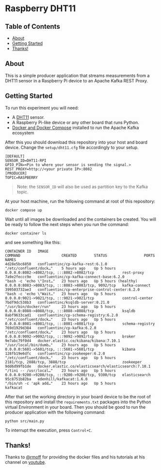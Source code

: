 # Raspberry DHT11

## Table of Contents

- [About](#about)
- [Getting Started](#getting_started)
- [Thanks!](#thanks)


## About <a name = "about"></a>

This is a simple producer application that streams measurements from a DHT11 sensor in a Raspberry Pi device to an Apache Kafka REST Proxy.

## Getting Started <a name = "getting_started"></a>
To run this experiment you will need:

-  A [DHT11](https://learn.adafruit.com/dht) sensor.
-  A Raspberry Pi-like device or any other board that runs Python.
-  [Docker and Docker Compose](https://docs.docker.com/engine/install/) installed to run the Apache Kafka ecosystem

After this you should download this repository into your host and board device. Change the `setup/dht11.cfg` file accordingly to your setup.
```config
[DEFAULT]
SENSOR_ID=DHT11-RPI
GPIO_PIN=<Pin to where your sensor is sending the signal.>
REST_PROXY=http://<your private IP>:8082
[PRODUCER]
TOPIC=RASPBERRY
```
> Note: the `SENSOR_ID` will also be used as partition key to the Kafka topic.

At your host machine, run the following command at root of this repository:
```shell
docker compose up
```

Wait until all images be downloaded and the containers be created. You will be ready to follow the next steps when you run the command: 
```shell
docker container ls
```
and see something like this:
```dotnetcli
CONTAINER ID   IMAGE                                                  COMMAND                   CREATED        STATUS                 PORTS                                                 NAMES
4d28e5bc6850   confluentinc/cp-kafka-rest:6.1.0                       "/etc/confluent/dock…"    5 hours ago    Up 5 hours             0.0.0.0:8082->8082/tcp, :::8082->8082/tcp             rest-proxy
7a9e2feccc9e   confluentinc/cp-kafka-connect-base:6.2.0               "bash -c 'echo \"Inst…"   23 hours ago   Up 5 hours (healthy)   0.0.0.0:8083->8083/tcp, :::8083->8083/tcp, 9092/tcp   kafka-connect
399503732ae3   confluentinc/cp-enterprise-control-center:6.2.0        "bash -c 'echo \"Wait…"   23 hours ago   Up 5 hours             0.0.0.0:9021->9021/tcp, :::9021->9021/tcp             control-center
7bdf9dc538b3   confluentinc/ksqldb-server:0.21.0                      "/usr/bin/docker/run"     23 hours ago   Up 5 hours             0.0.0.0:8088->8088/tcp, :::8088->8088/tcp             ksqldb
8abf9633cad1   confluentinc/cp-schema-registry:6.2.0                  "/etc/confluent/dock…"    23 hours ago   Up 5 hours             0.0.0.0:8081->8081/tcp, :::8081->8081/tcp             schema-registry
769d1929d384   confluentinc/cp-kafka:6.2.0                            "/etc/confluent/dock…"    23 hours ago   Up 5 hours             0.0.0.0:9092->9092/tcp, :::9092->9092/tcp             broker
9e7abc79f0d4   docker.elastic.co/kibana/kibana:7.10.1                 "/usr/local/bin/dumb…"    23 hours ago   Up 5 hours             0.0.0.0:5601->5601/tcp, :::5601->5601/tcp             kibana
128fb19e6dfc   confluentinc/cp-zookeeper:6.2.0                        "/etc/confluent/dock…"    23 hours ago   Up 5 hours             2181/tcp, 2888/tcp, 3888/tcp                          zookeeper
9dd6d99fb1de   docker.elastic.co/elasticsearch/elasticsearch:7.10.1   "/tini -- /usr/local…"    23 hours ago   Up 5 hours             0.0.0.0:9200->9200/tcp, :::9200->9200/tcp, 9300/tcp   elasticsearch
95c8751b82ba   edenhill/kafkacat:1.6.0                                "/bin/sh -c 'apk add…"    23 hours ago   Up 5 hours                                                                   kafkacat
```

After that set the working directory in your board device to be the root of this repository and install the `requirements.txt` packages into the Python virtual Environment in your board. Then you should be good to run the producer application with the following command:
```
python src/main.py
```
To interrupt the execution, press `Control+C`.

## Thanks! <a name = "thanks"></a>
Thanks to [@rmoff](https://github.com/rmoff) for providing the docker files and his tutorials at his channel on [youtube](https://www.youtube.com/c/rmoff).